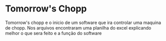 # Tomorrow's Chopp
 Tomorrow's chopp e o inicio de um software que ira controlar uma maquina de chopp. Nos arquivos encontraram uma planilha do excel explicando melhor o que sera feito e a função do software
